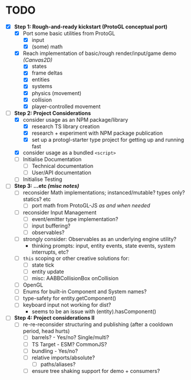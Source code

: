 # TODO

- [x] **Step 1: Rough-and-ready kickstart (ProtoGL conceptual port)**
    - [x] Port some basic utilities from ProtoGL
        - [x] input
        - [x] (some) math
    - [x] Reach implementation of basic/rough render/input/game demo *(Canvas2D)*
        - [x] states
        - [x] frame deltas
        - [x] entities
        - [x] systems
        - [x] physics (movement)
        - [x] collision
        - [x] player-controlled movement

- [ ] **Step 2: Project Considerations**
    - [x] consider usage as an NPM package/library
        - [x] research TS library creation
        - [x] research + experiment with NPM package publication
        - [x] set up a protogl-starter type project for getting up and running fast
    - [x] consider usage as a bundled `<script>`
    - [ ] Initialise Documentation
        - [ ] Technical documentation
        - [ ] User/API documentation
    - [ ] Initialise Testing

- [ ] **Step 3: ...etc *(misc notes)***
    - [ ] reconsider Math implementations; instanced/mutable? types only? statics? etc
        - [ ] port math from ProtoGL-JS *as and when needed*
    - [ ] reconsider Input Management
        - [ ] event/emitter type implementation?
        - [ ] input buffering?
        - [ ] observables?
    - [ ] strongly consider: Observables as an underlying engine utility?
        - thinking prompts: input, entity events, state events, system interrupts, etc?
    - [ ] `this` scoping or other creative solutions for:
        - [ ] state tick
        - [ ] entity update
        - [ ] misc: AABBCollisionBox onCollision
    - [ ] OpenGL
    - [ ] Enums for built-in Component and System names?
    - [ ] type-safety for entity.getComponent()
    - [ ] keyboard input not working for dist?
        - seems to be an issue with (entity).hasComponent()

- [ ] **Step 4: Project considerations II**
    - [ ] re-re-reconsider structuring and publishing (after a cooldown period, head hurts)
        - [ ] barrels? - Yes/no? Single/multi?
        - [ ] TS Target - ESM? CommonJS?
        - [ ] bundling - Yes/no?
        - [ ] relative imports/absolute?
            - [ ] paths/aliases?
        - [ ] ensure tree shaking support for demo + consumers?
